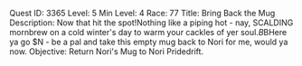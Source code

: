 Quest ID: 3365
Level: 5
Min Level: 4
Race: 77
Title: Bring Back the Mug
Description: Now that hit the spot!Nothing like a piping hot - nay, SCALDING mornbrew on a cold winter's day to warm your cackles of yer soul.$B$BHere ya go $N - be a pal and take this empty mug back to Nori for me, would ya now.
Objective: Return Nori's Mug to Nori Pridedrift.
